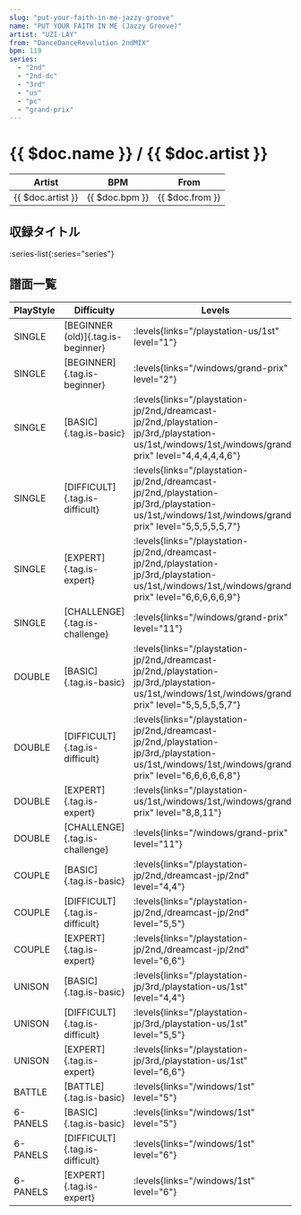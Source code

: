 ```yaml
---
slug: "put-your-faith-in-me-jazzy-groove"
name: "PUT YOUR FAITH IN ME (Jazzy Groove)"
artist: "UZI-LAY"
from: "DanceDanceRevolution 2ndMIX"
bpm: 119
series:
  - "2nd"
  - "2nd-dc"
  - "3rd"
  - "us"
  - "pc"
  - "grand-prix"
---
```


# {{ $doc.name }} / {{ $doc.artist }}

|Artist|BPM|From|
|------|---|----|
|{{ $doc.artist }}|{{ $doc.bpm }}|{{ $doc.from }}|

## 収録タイトル

:series-list{:series="series"}

## 譜面一覧

|PlayStyle|Difficulty|Levels|Notes|Movie|
|---------|----------|------|-----|-----|
|SINGLE|[BEGINNER (old)]{.tag.is-beginner}| :levels{links="/playstation-us/1st" level="1"}|64/0||
|SINGLE|[BEGINNER]{.tag.is-beginner}| :levels{links="/windows/grand-prix" level="2"}|67/0||
|SINGLE|[BASIC]{.tag.is-basic}| :levels{links="/playstation-jp/2nd,/dreamcast-jp/2nd,/playstation-jp/3rd,/playstation-us/1st,/windows/1st,/windows/grand-prix" level="4,4,4,4,4,6"}|149/0||
|SINGLE|[DIFFICULT]{.tag.is-difficult}| :levels{links="/playstation-jp/2nd,/dreamcast-jp/2nd,/playstation-jp/3rd,/playstation-us/1st,/windows/1st,/windows/grand-prix" level="5,5,5,5,5,7"}|167/0||
|SINGLE|[EXPERT]{.tag.is-expert}| :levels{links="/playstation-jp/2nd,/dreamcast-jp/2nd,/playstation-jp/3rd,/playstation-us/1st,/windows/1st,/windows/grand-prix" level="6,6,6,6,6,9"}|208/0||
|SINGLE|[CHALLENGE]{.tag.is-challenge}| :levels{links="/windows/grand-prix" level="11"}|230/12||
|DOUBLE|[BASIC]{.tag.is-basic}| :levels{links="/playstation-jp/2nd,/dreamcast-jp/2nd,/playstation-jp/3rd,/playstation-us/1st,/windows/1st,/windows/grand-prix" level="5,5,5,5,5,7"}|149/0||
|DOUBLE|[DIFFICULT]{.tag.is-difficult}| :levels{links="/playstation-jp/2nd,/dreamcast-jp/2nd,/playstation-jp/3rd,/playstation-us/1st,/windows/1st,/windows/grand-prix" level="6,6,6,6,6,8"}|180/0||
|DOUBLE|[EXPERT]{.tag.is-expert}| :levels{links="/playstation-us/1st,/windows/1st,/windows/grand-prix" level="8,8,11"}|197/0||
|DOUBLE|[CHALLENGE]{.tag.is-challenge}| :levels{links="/windows/grand-prix" level="11"}|234/7||
|COUPLE|[BASIC]{.tag.is-basic}| :levels{links="/playstation-jp/2nd,/dreamcast-jp/2nd" level="4,4"}|141/0||
|COUPLE|[DIFFICULT]{.tag.is-difficult}| :levels{links="/playstation-jp/2nd,/dreamcast-jp/2nd" level="5,5"}|1P:152/0 2P:151/0||
|COUPLE|[EXPERT]{.tag.is-expert}| :levels{links="/playstation-jp/2nd,/dreamcast-jp/2nd" level="6,6"}|197/0||
|UNISON|[BASIC]{.tag.is-basic}| :levels{links="/playstation-jp/3rd,/playstation-us/1st" level="4,4"}|||
|UNISON|[DIFFICULT]{.tag.is-difficult}| :levels{links="/playstation-jp/3rd,/playstation-us/1st" level="5,5"}|||
|UNISON|[EXPERT]{.tag.is-expert}| :levels{links="/playstation-jp/3rd,/playstation-us/1st" level="6,6"}|||
|BATTLE|[BATTLE]{.tag.is-basic}| :levels{links="/windows/1st" level="5"}|||
|6-PANELS|[BASIC]{.tag.is-basic}| :levels{links="/windows/1st" level="5"}|144/0||
|6-PANELS|[DIFFICULT]{.tag.is-difficult}| :levels{links="/windows/1st" level="6"}|166/0||
|6-PANELS|[EXPERT]{.tag.is-expert}| :levels{links="/windows/1st" level="6"}|208/0||
